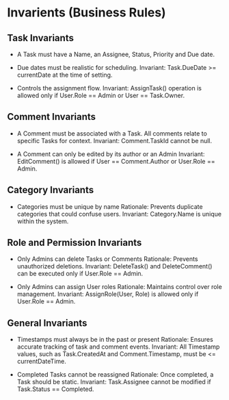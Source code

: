 # Invarients (Business Rules)

## Task Invariants

- A Task must have a Name, an Assignee, Status, Priority and Due date.

- Due dates must be realistic for scheduling.
Invariant: Task.DueDate >= currentDate at the time of setting.

- Controls the assignment flow.
Invariant: AssignTask() operation is allowed only if User.Role == Admin or User == Task.Owner.

## Comment Invariants

- A Comment must be associated with a Task. All comments relate to specific Tasks for context.
Invariant: Comment.TaskId cannot be null.

- A Comment can only be edited by its author or an Admin
Invariant: EditComment() is allowed if User == Comment.Author or User.Role == Admin.

## Category Invariants

- Categories must be unique by name
Rationale: Prevents duplicate categories that could confuse users.
Invariant: Category.Name is unique within the system.

## Role and Permission Invariants

- Only Admins can delete Tasks or Comments
Rationale: Prevents unauthorized deletions.
Invariant: DeleteTask() and DeleteComment() can be executed only if User.Role == Admin.

- Only Admins can assign User roles
Rationale: Maintains control over role management.
Invariant: AssignRole(User, Role) is allowed only if User.Role == Admin.

## General Invariants

- Timestamps must always be in the past or present
Rationale: Ensures accurate tracking of task and comment events.
Invariant: All Timestamp values, such as Task.CreatedAt and Comment.Timestamp, must be <= currentDateTime.

- Completed Tasks cannot be reassigned
Rationale: Once completed, a Task should be static.
Invariant: Task.Assignee cannot be modified if Task.Status == Completed.
